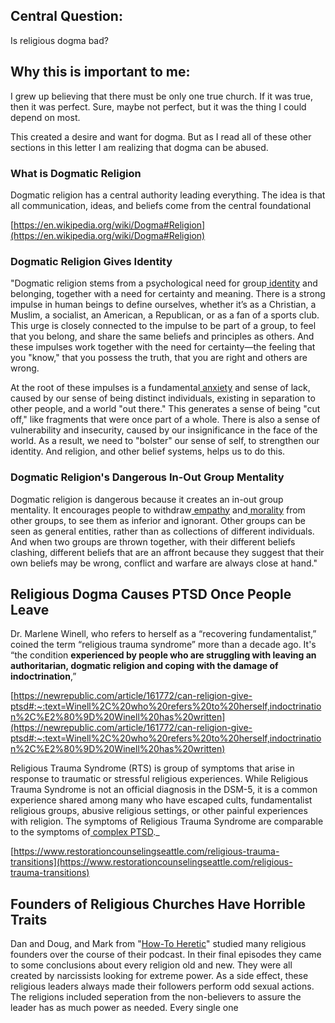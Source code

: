
## **Central Question:**

Is religious dogma bad?


## **Why this is important to me:**

I grew up believing that there must be only one true church. If it was true, then it was perfect. Sure, maybe not perfect, but it was the thing I could depend on most.

This created a desire and want for dogma. But as I read all of these other sections in this letter I am realizing that dogma can be abused.


### **What is Dogmatic Religion**

Dogmatic religion has a central authority leading everything. The idea is that all communication, ideas, and beliefs come from the central foundational

[https://en.wikipedia.org/wiki/Dogma#Religion](https://en.wikipedia.org/wiki/Dogma#Religion)


### **Dogmatic Religion Gives Identity**

"Dogmatic religion stems from a psychological need for group[ identity](https://www.psychologytoday.com/us/basics/identity) and belonging, together with a need for certainty and meaning. There is a strong impulse in human beings to define ourselves, whether it’s as a Christian, a Muslim, a socialist, an American, a Republican, or as a fan of a sports club. This urge is closely connected to the impulse to be part of a group, to feel that you belong, and share the same beliefs and principles as others. And these impulses work together with the need for certainty—the feeling that you "know," that you possess the truth, that you are right and others are wrong.

At the root of these impulses is a fundamental[ anxiety](https://www.psychologytoday.com/us/basics/anxiety) and sense of lack, caused by our sense of being distinct individuals, existing in separation to other people, and a world "out there." This generates a sense of being "cut off," like fragments that were once part of a whole. There is also a sense of vulnerability and insecurity, caused by our insignificance in the face of the world. As a result, we need to "bolster" our sense of self, to strengthen our identity. And religion, and other belief systems, helps us to do this.


### **Dogmatic Religion's Dangerous In-Out Group Mentality**

Dogmatic religion is dangerous because it creates an in-out group mentality. It encourages people to withdraw[ empathy](https://www.psychologytoday.com/us/basics/empathy) and[ morality](https://www.psychologytoday.com/us/basics/ethics-and-morality) from other groups, to see them as inferior and ignorant. Other groups can be seen as general entities, rather than as collections of different individuals. And when two groups are thrown together, with their different beliefs clashing, different beliefs that are an affront because they suggest that their own beliefs may be wrong, conflict and warfare are always close at hand."


## **Religious Dogma Causes PTSD Once People Leave**

Dr. Marlene Winell, who refers to herself as a “recovering fundamentalist,” coined the term “religious trauma syndrome” more than a decade ago. It's “the condition **experienced by people who are struggling with leaving an authoritarian, dogmatic religion and coping with the damage of indoctrination**,” 

[https://newrepublic.com/article/161772/can-religion-give-ptsd#:~:text=Winell%2C%20who%20refers%20to%20herself,indoctrination%2C%E2%80%9D%20Winell%20has%20written](https://newrepublic.com/article/161772/can-religion-give-ptsd#:~:text=Winell%2C%20who%20refers%20to%20herself,indoctrination%2C%E2%80%9D%20Winell%20has%20written)

Religious Trauma Syndrome (RTS) is group of symptoms that arise in response to traumatic or stressful religious experiences. While Religious Trauma Syndrome is not an official diagnosis in the DSM-5, it is a common experience shared among many who have escaped cults, fundamentalist religious groups, abusive religious settings, or other painful experiences with religion. The symptoms of Religious Trauma Syndrome are comparable to the symptoms of[ complex PTSD](https://www.restorationcounselingseattle.com/trauma)._

[https://www.restorationcounselingseattle.com/religious-trauma-transitions](https://www.restorationcounselingseattle.com/religious-trauma-transitions)


## **Founders of Religious Churches Have Horrible Traits**

Dan and Doug, and Mark from "[How-To Heretic](https://howtoheretic.com/podcast)" studied many religious founders over the course of their podcast. In their final episodes they came to some conclusions about every religion old and new. They were all created by narcissists looking for extreme power. As a side effect, these religious leaders always made their followers perform odd sexual actions. The religions included seperation from the non-believers to assure the leader has as much power as needed. Every single one
